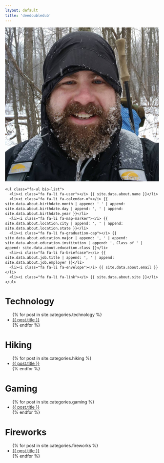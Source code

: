 ```yaml
---
layout: default
title: 'deedoubledub'
---
```


<div class="row">
  <div class="center-block bio">
    <img class="profile pull-left center-block img-circle" src="/assets/images/profile.jpg" />

    <ul class="fa-ul bio-list">
      <li><i class="fa fa-li fa-user"></i> {{ site.data.about.name }}</li>
      <li><i class="fa fa-li fa-calendar-o"></i> {{ site.data.about.birthdate.month | append: ' ' | append: site.data.about.birthdate.day | append: ', ' | append: site.data.about.birthdate.year }}</li>
      <li><i class="fa fa-li fa-map-marker"></i> {{ site.data.about.location.city | append: ', ' | append: site.data.about.location.state }}</li>
      <li><i class="fa fa-li fa-graduation-cap"></i> {{ site.data.about.education.major | append: ', ' | append: site.data.about.education.institution | append: ', Class of ' | append: site.data.about.education.class }}</li>
      <li><i class="fa fa-li fa-briefcase"></i> {{ site.data.about.job.title | append: ', ' | append: site.data.about.job.employer }}</li>
      <li><i class="fa fa-li fa-envelope"></i> {{ site.data.about.email }}</li>
      <li><i class="fa fa-li fa-link"></i> {{ site.data.about.site }}</li>
    </ul>
  </div>
</div>

<div class="row posts">
  <div class="col-md-3">
    <h1 class="text-center">Technology</h1>
    <ul>
      {% for post in site.categories.technology %}
      <li>
        <a href="{{ post.url }}">{{ post.title }}</a>
      </li>
      {% endfor %}
    </ul>
  </div>

  <div class="col-md-3">
    <h1 class="text-center">Hiking</h1>
    <ul>
      {% for post in site.categories.hiking %}
      <li>
        <a href="{{ post.url }}">{{ post.title }}</a>
      </li>
      {% endfor %}
    </ul>
  </div>

  <div class="col-md-3">
    <h1 class="text-center">Gaming</h1>
    <ul>
      {% for post in site.categories.gaming %}
      <li>
        <a href="{{ post.url }}">{{ post.title }}</a>
      </li>
      {% endfor %}
    </ul>
  </div>

  <div class="col-md-3">
    <h1 class="text-center">Fireworks</h1>
    <ul>
      {% for post in site.categories.fireworks %}
      <li>
        <a href="{{ post.url }}">{{ post.title }}</a>
      </li>
      {% endfor %}
    </ul>
  </div>
</div>
